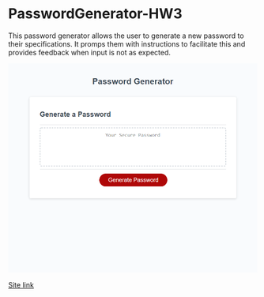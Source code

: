 # PasswordGenerator-HW3

This password generator allows the user to generate a new password to their specifications. It promps them with instructions to facilitate this and provides feedback when input is not as expected. 

![Screenshot](Assets/screenshot.png)

[Site link](https://lroww.github.io/PasswordGenerator-HW3/)
